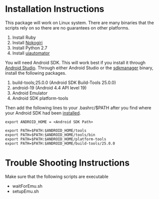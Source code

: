 # Installation Instructions
This package will work on Linux system. There are many binaries that the scripts rely on so there are no guarantees on other platforms. 
1. Install Ruby
2. Install [Nokogiri](https://nokogiri.org/tutorials/installing_nokogiri.html)
3. Install Python 2.7
4. Install [uiautomator](https://github.com/xiaocong/uiautomator)

You will need Android SDK. This will work best if you install it through [Android Studio](https://developer.android.com/studio).
Through either Android Studio or the [sdkmanager](https://developer.android.com/studio/command-line/sdkmanager) binary, install the following packages.
1. build-tools;25.0.0 (Android SDK Build-Tools 25.0.0)
2. android-19 (Android 4.4 API level 19)
3. Android Emulator
4. Android SDK platform-tools

Then add the following lines to your .bashrc/$PATH after you find where your Android SDK had been [installed](https://stackoverflow.com/questions/25176594/android-sdk-location). 

```shell script
export ANDROID_HOME = <Android SDK Path>

export PATH=$PATH:$ANDROID_HOME/tools
export PATH=$PATH:$ANDROID_HOME/tools/bin
export PATH=$PATH:$ANDROID_HOME/platform-tools
export PATH=$PATH:$ANDROID_HOME/build-tools/25.0.0
```

# Trouble Shooting Instructions

Make sure that the following scripts are executable
- waitForEmu.sh
- setupEmu.sh